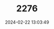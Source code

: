 ---
title: "2276"
category: "Ateles belzebuth"
draft: false
date: 2024-02-22 13:03:49
languages:
  English: ["Long-haired Spider Monkey", "White-bellied Spider Monkey"]
  French: ["Atèle Belzébuth"]
  Portuguese: ["Coatá", "Macaco-aranha"]
  German: ["Goldstirn-Klammeraffe", "Weißstirn-Klammeraffe"]
  Spanish; Castilian: ["Macaco Aranha", "Maquisapa", "Marimona", "Marimonda", "Mono Araña Común", "Mono Araña De Vientre Amarillo"]
---